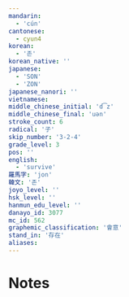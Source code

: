 ```yaml
---
mandarin:
  - 'cún'
cantonese:
  - cyun4
korean:
  - '존'
korean_native: ''
japanese:
  - 'SON'
  - 'ZON'
japanese_nanori: ''
vietnamese:
middle_chinese_initial: 'd͡z'
middle_chinese_final: 'uən'
stroke_count: 6
radical: '子'
skip_number: '3-2-4'
grade_level: 3
pos: ''
english:
  - 'survive'
羅馬字: 'jon'
韓文: '존'
joyo_level: ''
hsk_level: ''
hanmun_edu_level: ''
danayo_id: 3077
mc_id: 562
graphemic_classification: '會意'
stand_in: '存在'
aliases:
---
```


# Notes
